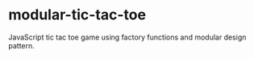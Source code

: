 # modular-tic-tac-toe

JavaScript tic tac toe game using factory functions and modular design pattern.
